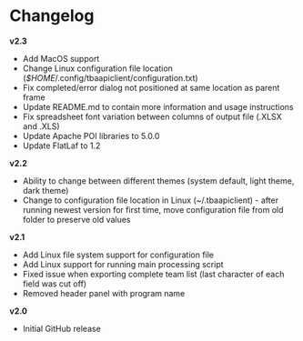 # Changelog

**v2.3**
- Add MacOS support
- Change Linux configuration file location (*$HOME*/.config/tbaapiclient/configuration.txt)
- Fix completed/error dialog not positioned at same location as parent frame
- Update README.md to contain more information and usage instructions
- Fix spreadsheet font variation between columns of output file (.XLSX and .XLS)
- Update Apache POI libraries to 5.0.0
- Update FlatLaf to 1.2

**v2.2**
- Ability to change between different themes (system default, light theme, dark theme)
- Change to configuration file location in Linux (~/.tbaapiclient) - after running newest version for first time, move configuration file from old folder to preserve old values

**v2.1**
- Add Linux file system support for configuration file
- Add Linux support for running main processing script
- Fixed issue when exporting complete team list (last character of each field was cut off)
- Removed header panel with program name

**v2.0**
- Initial GitHub release